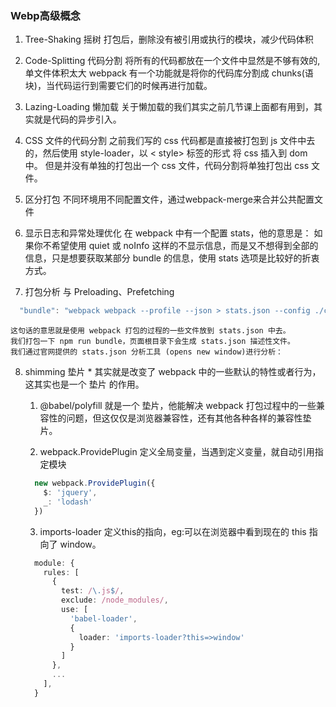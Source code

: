### Webp高级概念
  1. Tree-Shaking 摇树
    打包后，删除没有被引用或执行的模块，减少代码体积
    <!-- wabpack配置：optimitation:{ usedExports:true } -->
    <!-- package.json： sideEffects:false, -->

  2. Code-Splitting 代码分割 
    将所有的代码都放在一个文件中显然是不够有效的,单文件体积太大
    webpack 有一个功能就是将你的代码库分割成 chunks(语块)，当代码运行到需要它们的时候再进行加载。
    <!-- wabpack配置：optimitation:{ splitChunks:{ chunks: 'all' } } -->
    <!-- import() 或 require.sure() 异步加载的代码，会默认放到单独的chunks中去 -->

  3. Lazing-Loading 懒加载
    关于懒加载的我们其实之前几节课上面都有用到，其实就是代码的异步引入。
  
  4. CSS 文件的代码分割
    之前我们写的 css 代码都是直接被打包到 js 文件中去的，然后使用 style-loader，以 < style> 标签的形式 将 css 插入到 dom 中。
    但是并没有单独的打包出一个 css 文件，代码分割将单独打包出 css 文件。

  5. 区分打包 
    不同环境用不同配置文件，通过webpack-merge来合并公共配置文件

  6. 显示日志和异常处理优化
    在 webpack 中有一个配置 stats，他的意思是：
    如果你不希望使用 quiet 或 noInfo 这样的不显示信息，而是又不想得到全部的信息，只是想要获取某部分 bundle 的信息，使用 stats 选项是比较好的折衷方式。

  7. 打包分析 与 Preloading、Prefetching
  ```ts
    "bundle": "webpack webpack --profile --json > stats.json --config ./config/webpack.dev.js"
  ```
    这句话的意思就是使用 webpack 打包的过程的一些文件放到 stats.json 中去。
    我们打包一下 npm run bundle，页面根目录下会生成 stats.json 描述性文件。
    我们通过官网提供的 stats.json 分析工具 (opens new window)进行分析：

  8. shimming 垫片
    * 其实就是改变了 webpack 中的一些默认的特性或者行为，这其实也是一个 垫片 的作用。
      1. @babel/polyfill 就是一个 垫片，他能解决 webpack 打包过程中的一些兼容性的问题，但这仅仅是浏览器兼容性，还有其他各种各样的兼容性垫片。

      2. webpack.ProvidePlugin 
        定义全局变量，当遇到定义变量，就自动引用指定模块
        ```ts
          new webpack.ProvidePlugin({
            $: 'jquery',
            _: 'lodash'
          }) 
        ```

      3. imports-loader
        定义this的指向，eg:可以在浏览器中看到现在的 this 指向了 window。
        ```ts
          module: {
            rules: [
              { 
                test: /\.js$/, 
                exclude: /node_modules/, 
                use: [
                  'babel-loader',
                  {
                    loader: 'imports-loader?this=>window'
                  }
                ]
              },
              ...
            ],
          } 
        ```

